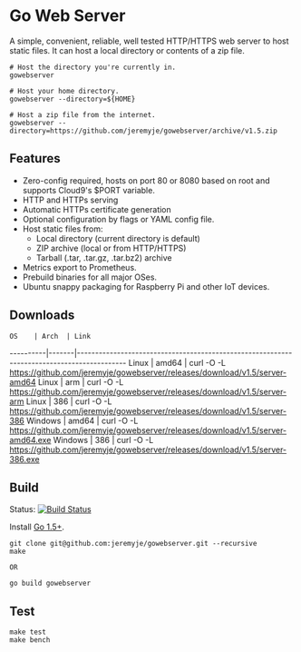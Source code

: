 Go Web Server
=============

A simple, convenient, reliable, well tested HTTP/HTTPS web server to host static files.
It can host a local directory or contents of a zip file.

```
# Host the directory you're currently in.
gowebserver

# Host your home directory.
gowebserver --directory=${HOME}

# Host a zip file from the internet.
gowebserver --directory=https://github.com/jeremyje/gowebserver/archive/v1.5.zip
```

Features
--------
 * Zero-config required, hosts on port 80 or 8080 based on root and supports Cloud9's $PORT variable.
 * HTTP and HTTPs serving
 * Automatic HTTPs certificate generation
 * Optional configuration by flags or YAML config file.
 * Host static files from:
   * Local directory (current directory is default)
   * ZIP archive (local or from HTTP/HTTPS)
   * Tarball (.tar, .tar.gz, .tar.bz2) archive
 * Metrics export to Prometheus.
 * Prebuild binaries for all major OSes.
 * Ubuntu snappy packaging for Raspberry Pi and other IoT devices.


Downloads
---------

    OS    | Arch  | Link
----------|-------|-------------------------------------------------------------------------------------------
Linux     | amd64 | curl -O -L https://github.com/jeremyje/gowebserver/releases/download/v1.5/server-amd64
Linux     | arm   | curl -O -L https://github.com/jeremyje/gowebserver/releases/download/v1.5/server-arm
Linux     | 386   | curl -O -L https://github.com/jeremyje/gowebserver/releases/download/v1.5/server-386
Windows   | amd64 | curl -O -L https://github.com/jeremyje/gowebserver/releases/download/v1.5/server-amd64.exe
Windows   | 386   | curl -O -L https://github.com/jeremyje/gowebserver/releases/download/v1.5/server-386.exe


Build
-----

Status: [![Build Status](https://secure.travis-ci.org/jeremyje/gowebserver.png)](http://travis-ci.org/jeremyje/gowebserver)

Install [Go 1.5+](https://golang.org/dl/).

```
git clone git@github.com:jeremyje/gowebserver.git --recursive
make

OR

go build gowebserver
```

Test
----

```
make test
make bench
```
